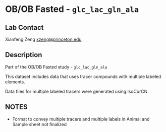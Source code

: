 # OB/OB Fasted - `glc_lac_gln_ala`

## Lab Contact

Xianfeng Zeng <xzeng@princeton.edu>

## Description

Part of the OB/OB Fasted study - `glc_lac_gln_ala`

This dataset includes data that uses tracer compounds with multiple labeled elements.

Data files for multiple labeled tracers were generated using IsoCorCN.

## NOTES

* Format to convey multiple tracers and multiple labels in Animal and Sample
  sheet not finalized
